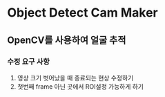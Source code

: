 # Object Detect Cam Maker
## OpenCV를 사용하여 얼굴 추적

### 수정 요구 사항
1. 영상 크기 벗어났을 때 종료되는 현상 수정하기
2. 첫번째 frame 아닌 곳에서 ROI설정 가능하게 하기